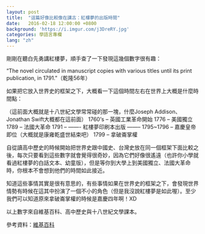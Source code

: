 ```yaml
---
layout: post
title:  "這篇好像比較像在講古：紅樓夢的出版時間"
date:   2016-02-18 12:00:00 +0800
background: 'https://i.imgur.com/j3DreRY.jpg'
categories: 學語言專欄
lang: "zh"
---
```


剛剛在聽白先勇講紅樓夢，順手查了一下發現這幾個數字很有趣：

“The novel circulated in manuscript copies with various titles until its print publication, in 1791."（乾隆56年）

如果把它放入世界史的框架之下，大概看一下這個時間左右在世界上大概是什麼時間點：

（這前面大概就是十八世紀文學常常碰的那一塊，什麼Joseph Addison、Jonathan Swift大概都在這前面）
1760’s – 英國工業革命開始
1776 – 美國獨立
1789 – 法國大革命
1791 – ——- 紅樓夢印刷本出版 ——–
1795~1796 – 嘉慶皇帝即位（大概就是康雍乾盛世結束吧）
1799 – 拿破崙掌權

自從讀高中歷史的時候開始把世界史跟中國史、台灣史放在同一個框架下面比較之後，每次只要看到這些數字就會覺得很奇妙，因為它們好像很遙遠（也許你小學就看過紅樓夢的白話文本、幼童版），但是等你到大學上到美國獨立、法國大革命時，你根本不會想到他們的時間如此接近。

知道這些事情其實是很有意思的，有些事情如果在世界史的框架之下，會發現世界情勢有時候在這其中扮演了一個不小的角色（但是我沒說紅樓夢是如此喔）。至少我們可以知道原來拿破崙掌權的時候是嘉慶四年啊！XD

以上數字來自維基百科、高中歷史與十八世紀文學課本。

參考資料：[維基百科](https://en.wikipedia.org/wiki/Dream_of_the_Red_Chamber)
